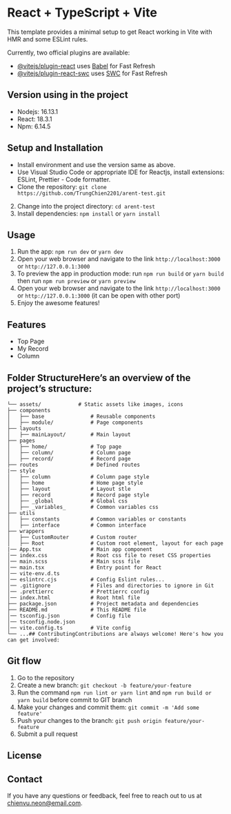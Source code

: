 # React + TypeScript + Vite

This template provides a minimal setup to get React working in Vite with HMR and some ESLint rules.

Currently, two official plugins are available:

- [@vitejs/plugin-react](https://github.com/vitejs/vite-plugin-react/blob/main/packages/plugin-react/README.md) uses [Babel](https://babeljs.io/) for Fast Refresh
- [@vitejs/plugin-react-swc](https://github.com/vitejs/vite-plugin-react-swc) uses [SWC](https://swc.rs/) for Fast Refresh

## Version using in the project
- Nodejs: 16.13.1
- React: 18.3.1
- Npm: 6.14.5

## Setup and Installation

- Install environment and use the version same as above.
- Use Visual Studio Code or appropriate IDE for Reactjs, install extensions: ESLint, Prettier - Code formatter.
- Clone the repository: `git clone https://github.com/TrungChien2201/arent-test.git`
2. Change into the project directory: `cd arent-test`
3. Install dependencies: `npm install` or `yarn install`

## Usage

1. Run the app: `npm run dev` or `yarn dev`
2. Open your web browser and navigate to the link `http://localhost:3000` or `http://127.0.0.1:3000`
4. To preview the app in production mode: run `npm run build` or `yarn build` then run `npm run preview` or `yarn preview`
5. Open your web browser and navigate to the link `http://localhost:3000` or `http://127.0.0.1:3000` (it can be open with other port)
6. Enjoy the awesome features!

## Features

- Top Page 
- My Record
- Column

## Folder StructureHere’s an overview of the project’s structure: 
   
    └── assets/            # Static assets like images, icons
    ├── components
    │   ├── base               # Reusable components
    │   ├── module/            # Page components
    ├── layouts
    │   ├── mainLayout/        # Main layout
    ├── pages
    │   ├── home/              # Top page
    │   ├── column/            # Column page
    │   ├── record/            # Record page
    ├── routes                 # Defined routes
    |── style                  
    │   ├── column             # Column page style
    │   ├── home               # Home page style
    │   ├── layout             # Layout stle
    │   ├── record             # Record page style
    │   ├── _global            # Global css
    │   ├── _variables_        # Common variables css
    ├── utils
    │   ├── constants          # Common variables or constants
    │   ├── interface          # Common interface
    ├── wrappers
    │   ├── CustomRouter       # Custom router
    │   ├── Root               # Custom root element, layout for each page
    |── App.tsx                # Main app component
    │── index.css              # Root css file to reset CSS properties
    │── main.scss              # Main scss file
    │── main.tsx               # Entry point for React
    │── vite-env.d.ts          
    │── eslintrc.cjs           # Config Eslint rules...
    │── .gitignore             # Files and directories to ignore in Git
    │── .prettierrc            # Prettierrc config
    │── index.html             # Root html file
    ├── package.json           # Project metadata and dependencies
    ├── README.md              # This README file
    │── tsconfig.json          # Config file
    │── tsconfig.node.json
    │── vite.config.ts         # Vite config
    └── ...## ContributingContributions are always welcome! Here's how you can get involved:

## Git flow

1. Go to the repository
2. Create a new branch: `git checkout -b feature/your-feature`
3. Run the command `npm run lint or yarn lint` and `npm run build or yarn build` before commit to GIT branch
4. Make your changes and commit them: `git commit -m 'Add some feature'`
5. Push your changes to the branch: `git push origin feature/your-feature`
6. Submit a pull request

## License

## Contact

If you have any questions or feedback, feel free to reach out to us at chienvu.neon@email.com.